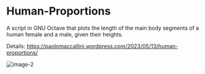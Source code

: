 # Human-Proportions
A script in GNU Octave that plots the length of the main body segments of a human female and a male, given their heights. 

Details: https://paolomaccallini.wordpress.com/2023/05/13/human-proportions/

![image-2](https://github.com/user-attachments/assets/390b1640-2938-476d-9f3d-4e339ca0ddf5)
